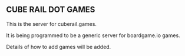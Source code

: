 CUBE RAIL DOT GAMES
-----------------------

This is the server for cuberail.games.

It is being programmed to be a generic server for boardgame.io games.

Details of how to add games will be added.